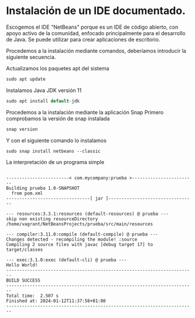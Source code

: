 # Instalación de un IDE documentado.

Escogemos el IDE "NetBeans" porque es un IDE de código 
abierto, con apoyo activo de la comunidad, enfocado 
principalmente para el desarrollo de Java. Se puede 
utilizar para crear aplicaciones de escritorio.

Procedemos a la instalación mediante comandos, deberíamos
introducir la siguiente secuencia.

Actualizamos los paquetes apt del sistema 

```java
sudo apt update
```

Instalamos Java JDK versión 11

```java
sudo apt install default-jdk
```
Procedemos a la instalación mediante la aplicación Snap
Primero comprobamos la versión de snap instalada

```java
snap version
```

Y con el siguiente comando lo instalamos

```
sudo snap install netbeans --classic
```

La interpretación de un programa simple

```

------------------------< com.mycompany:prueba >------------------------
Building prueba 1.0-SNAPSHOT
  from pom.xml
--------------------------------[ jar ]---------------------------------

--- resources:3.3.1:resources (default-resources) @ prueba ---
skip non existing resourceDirectory /home/vagrant/NetBeansProjects/prueba/src/main/resources

--- compiler:3.11.0:compile (default-compile) @ prueba ---
Changes detected - recompiling the module! :source
Compiling 2 source files with javac [debug target 17] to target/classes

--- exec:3.1.0:exec (default-cli) @ prueba ---
Hello World!
------------------------------------------------------------------------
BUILD SUCCESS
------------------------------------------------------------------------
Total time:  2.507 s
Finished at: 2024-01-12T11:37:56+01:00
------------------------------------------------------------------------
```